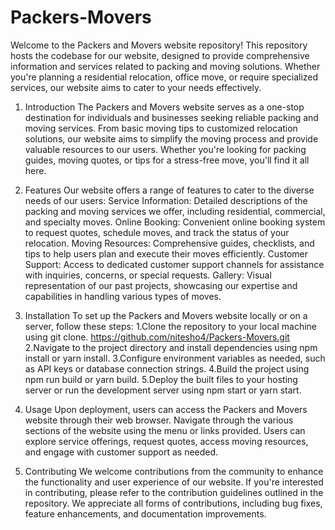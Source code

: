 # Packers-Movers
Welcome to the Packers and Movers website repository! This repository hosts the codebase for our website, designed to provide comprehensive information and services related to packing and moving solutions. Whether you're planning a residential relocation, office move, or require specialized services, our website aims to cater to your needs effectively.

1. Introduction
The Packers and Movers website serves as a one-stop destination for individuals and businesses seeking reliable packing and moving services. From basic moving tips to customized relocation solutions, our website aims to simplify the moving process and provide valuable resources to our users. Whether you're looking for packing guides, moving quotes, or tips for a stress-free move, you'll find it all here.

2. Features
Our website offers a range of features to cater to the diverse needs of our users:
Service Information: Detailed descriptions of the packing and moving services we offer, including residential, commercial, and specialty moves.
Online Booking: Convenient online booking system to request quotes, schedule moves, and track the status of your relocation.
Moving Resources: Comprehensive guides, checklists, and tips to help users plan and execute their moves efficiently.
Customer Support: Access to dedicated customer support channels for assistance with inquiries, concerns, or special requests.
Gallery: Visual representation of our past projects, showcasing our expertise and capabilities in handling various types of moves.

3. Installation
To set up the Packers and Movers website locally or on a server, follow these steps:
1.Clone the repository to your local machine using git clone.
https://github.com/nitesho4/Packers-Movers.git
2.Navigate to the project directory and install dependencies using npm install or yarn install.
3.Configure environment variables as needed, such as API keys or database connection strings.
4.Build the project using npm run build or yarn build.
5.Deploy the built files to your hosting server or run the development server using npm start or yarn start.

4. Usage
Upon deployment, users can access the Packers and Movers website through their web browser. Navigate through the various sections of the website using the menu or links provided. Users can explore service offerings, request quotes, access moving resources, and engage with customer support as needed.

5. Contributing
We welcome contributions from the community to enhance the functionality and user experience of our website. If you're interested in contributing, please refer to the contribution guidelines outlined in the repository. We appreciate all forms of contributions, including bug fixes, feature enhancements, and documentation improvements.
